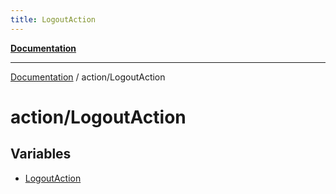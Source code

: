 ```yaml
---
title: LogoutAction
---
```


[**Documentation**](../../index.md)

***

[Documentation](../../index.md) / action/LogoutAction

# action/LogoutAction

## Variables

- [LogoutAction](variables/LogoutAction.md)
